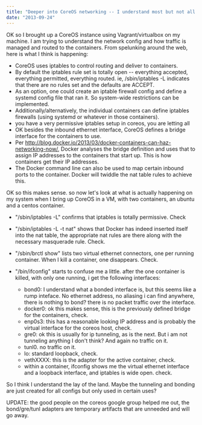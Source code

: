 ```yaml
---
title: "Deeper into CoreOS networking -- I understand most but not all of what is happening"
date: "2013-09-24"
---
```


OK so I brought up a CoreOS instance using Vagrant/virtualbox on my machine. I am trying to understand the network config and how traffic is managed and routed to the containers. From spelunking around the web, here is what I think is happening:

- CoreOS uses iptables to control routing and deliver to containers.
- By default the iptables rule set is totally open -- everything accepted, everything permitted, everything routed. ie, /sbin/iptables -L indicates that there are no rules set and the defaults are ACCEPT.
- As an option, one could create an iptable firewall config and define a systemd config file that ran it. So system-wide restrictions can be implemented.
- Additionally/alternatively, the individual containers can define iptables firewalls (using systemd or whatever in those containers).
- you have a very permissive iptables setup in coreos, you are letting all
- OK besides the inbound ethernet interface, CoreOS defines a bridge interface for the containers to use.
- Per http://blog.docker.io/2013/03/docker-containers-can-haz-networking-now/, Docker analyses the bridge definition and uses that to assign IP addresses to the containers that start up. This is how containers get their IP addresses.
- The Docker command line can also be used to map certain inbound ports to the container. Docker will twiddle the nat table rules to achieve this.

OK so this makes sense. so now let's look at what is actually happening on my system when I bring up CoreOS in a VM, with two containers, an ubuntu and a centos container.

- "/sbin/iptables -L" confirms that iptables is totally permissive. Check
- "/sbin/iptables -L -t nat" shows that Docker has indeed inserted itself into the nat table, the appropriate nat rules are there along with the necessary masquerade rule. Check.
- "/sbin/brctl show" lists two virtual ethernet connectors, one per running container. When I kill a container, one disappears. Check.
- "/bin/ifconfig" starts to confuse me a little. after the one container is killed, with only one running, i get the following interfaces:
    
    - bond0: I understand what a bonded interface is, but this seems like a rump inteface. No ethernet address, no aliasing i can find anywhere, there is nothing to bond? there is no packet traffic over the interface.
    - docker0: ok this makes sense, this is the previously defined bridge for the containers, check.
    - enp0s3: this has a reasonable looking IP address and is probably the virtual interface for the coreos host, check.
    - gre0: ok this is usually for ip tunneling, as is the next. But i am not tunneling anything I don't think? And again no traffic on it.
    - tunl0. no traffic on it.
    - lo: standard loopback, check.
    - vethXXXX: this is the adapter for the active container, check.
    - within a container, ifconfig shows me the virtual ethernet interface and a loopback interface, and iptables is wide open. check.

So I think I understand the lay of the land. Maybe the tunneling and bonding are just created for all configs but only used in certain uses?

UPDATE: the good people on the coreos google group helped me out, the bond/gre/tunl adapters are temporary artifacts that are unneeded and will go away.
